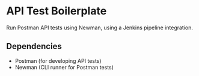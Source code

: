 # API Test Boilerplate
Run Postman API tests using Newman, using a Jenkins pipeline integration.


## Dependencies
- Postman (for developing API tests)
- Newman (CLI runner for Postman tests)
